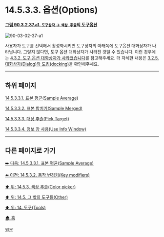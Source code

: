 # 14.5.3.3. 옵션(Options)

<a id="90-03-02-37-a1"></a>

#### [그림 90.3.2.37.a1. `도구상자` → `색상 추출`의 도구옵션](./90-03-02-37-color_picker.md#90-03-02-37-a1)
![90-03-02-37-a1](https://github.com/wonder13662/gimp/assets/15767104/d34b30f8-04b9-4a1c-a294-5bfacf4e7e04)

사용자가 도구를 선택해서 활성화시키면 도구상자의 아래쪽에 도구옵션 대화상자가 나타납니다. 그렇지 않다면, 도구 옵션 대화상자가 사라진 것일 수 있습니다. 이런 경우에는 [4.3.2. 도구 옵션 대화상자가 사라졌습니다](./04-03-02-tool-options-dialog-is-missing.md)를 참고해주세요. 더 자세한 내용은 [3.2.5. 대화상자(Dialog)와 도킹(docking)](./03-02-05-00-dialogs-and-docking.md)을 확인해주세요.

***

## 하위 페이지

[14.5.3.3.1. 표본 평균(Sample Average)](./14-05-03-03-01-sample_average.md)

[14.5.3.3.2. 표본 합치기(Sample Merged)](./14-05-03-03-02-sample_merged.md)

[14.5.3.3.3. 대상 추출(Pick Target)](./14-05-03-03-03-pick_target.md)

[14.5.3.3.4. 정보 창 사용(Use Info Window)](./14-05-03-03-04-use_info_window.md)

***

## 다른 페이지로 가기

[➡️ 다음: 14.5.3.3.1. 표본 평균(Sample Average)](./14-05-03-03-01-sample_average.md)

[⬅️ 이전: 14.5.3.2. 동작 변경키(Key modifiers)](./14-05-03-02-key_modifiers.md)

[⬆️ 위: 14.5.3. 색상 추출(Color picker)](./14-05-03-00-color_picker.md)

[⬆️ 위: 14.5. 그 밖의 도구들(Other)](./14-05-00-other.md)

[⬆️ 위: 14. 도구(Tools)](./14-00-tools.md)

[🏠 홈](./00-home.md)

[원문](https://docs.gimp.org/2.10/ko/gimp-tool-color-picker.html#idm16712)